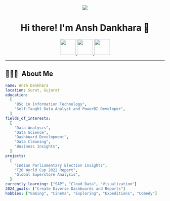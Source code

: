 <!-- Header with Waving Effect -->
<p align="center">
  <img src="https://capsule-render.vercel.app/api?type=waving&color=0:8e44ad,100:3498db&height=100&section=header&text=Welcome!&fontSize=40&fontColor=ffffff"/>
</p>

<!-- Main Heading -->
<h1 align="center">
  Hi there! I'm Ansh Dankhara 👋
</h1>

<!-- Social Media Links -->
<p align="center">
<a href="https://www.linkedin.com/in/anshdankhara">
  <img height="50" src="https://user-images.githubusercontent.com/46517096/166973395-19676cd8-f8ec-4abf-83ff-da8243505b82.png"/>
</a>
<a href="https://www.instagram.com/ansh.__.1074/">
  <img height="50" src="https://user-images.githubusercontent.com/46517096/166974368-9798f39f-1f46-499c-b14e-81f0a3f83a06.png"/>
</a>
<a href="mailto:ansh.bm.109@gmail.com">
  <img height="50" src="https://img.icons8.com/clouds/50/000000/gmail.png"/>
</a>
</p>

---

<!-- About Me Section -->
<h2> 👨🏻‍💻 &nbsp;About Me</h2>

```yaml
name: Ansh Dankhara
location: Surat, Gujarat
education:
  [
    "BSc in Information Technology",
    "Self-Taught Data Analyst and PowerBI Developer",
  ]
fields_of_interests:
  [
    "Data Analysis",
    "Data Science",
    "Dashboard Development",
    "Data Cleaning",
    "Business Insights",
  ]
projects:
  [
    "Indian Parliamentary Election Insights",
    "T20 World Cup 2022 Report",
    "Global Superstore Analysis",
  ]
currently_learning: ["SAP", "Cloud Data", "Visualization"]
2024_goals: ["Create Diverse Dashboards and Reports"]
hobbies: ["Gaming", "Cinema", "Exploring", "Expeditions", "Comedy"]

